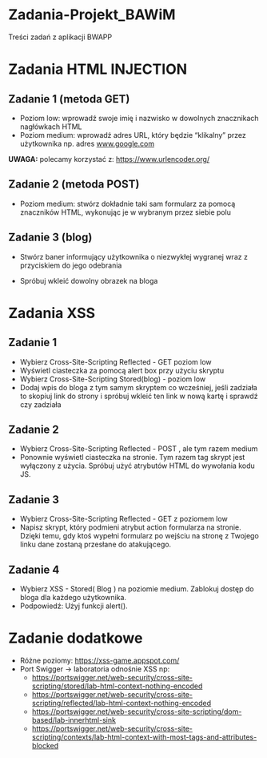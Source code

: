 # Zadania-Projekt_BAWiM
Treści zadań z aplikacji BWAPP

# Zadania HTML INJECTION

## Zadanie 1 (metoda GET)
- Poziom low: wprowadź swoje imię i nazwisko 
w dowolnych znacznikach nagłówkach HTML
- Poziom medium: wprowadź adres URL, który będzie
“klikalny” przez użytkownika np.
adres www.google.com

**UWAGA:** polecamy korzystać z: https://www.urlencoder.org/

## Zadanie 2 (metoda POST)
- Poziom medium: stwórz dokładnie taki sam formularz 
za pomocą znaczników HTML,
wykonując je w wybranym przez siebie polu

## Zadanie 3 (blog)
- Stwórz baner informujący użytkownika 
o niezwykłej wygranej wraz 
z przyciskiem do jego odebrania

- Spróbuj wkleić dowolny obrazek
na bloga

# Zadania XSS 

## Zadanie 1
- Wybierz Cross-Site-Scripting Reflected - GET poziom low
- Wyświetl ciasteczka za pomocą alert box przy użyciu skryptu
- Wybierz Cross-Site-Scripting Stored(blog) - poziom low 
- Dodaj wpis do bloga z tym samym skryptem co wcześniej, jeśli zadziała to skopiuj link do strony i spróbuj wkleić ten link w nową kartę i sprawdź czy zadziała

## Zadanie 2
- Wybierz Cross-Site-Scripting Reflected - POST , ale tym razem medium 
- Ponownie wyświetl ciasteczka na stronie. Tym razem tag skrypt jest wyłączony z użycia. Spróbuj użyć atrybutów HTML do wywołania kodu JS.

## Zadanie 3
- Wybierz Cross-Site-Scripting Reflected - GET z poziomem low
- Napisz skrypt, który podmieni atrybut action formularza na stronie. Dzięki temu, gdy ktoś wypełni formularz po wejściu na stronę z Twojego linku dane zostaną przesłane do atakującego.

## Zadanie 4
- Wybierz 	XSS - Stored( Blog ) na poziomie medium. Zablokuj dostęp do bloga dla każdego użytkownika. 
- Podpowiedź: Użyj funkcji alert().

# Zadanie dodatkowe
- Różne poziomy: https://xss-game.appspot.com/
- Port Swigger -> laboratoria odnośnie XSS np: 
  - https://portswigger.net/web-security/cross-site-scripting/stored/lab-html-context-nothing-encoded
  - https://portswigger.net/web-security/cross-site-scripting/reflected/lab-html-context-nothing-encoded
  - https://portswigger.net/web-security/cross-site-scripting/dom-based/lab-innerhtml-sink
  - https://portswigger.net/web-security/cross-site-scripting/contexts/lab-html-context-with-most-tags-and-attributes-blocked
